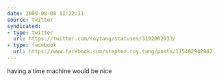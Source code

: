 ```yaml
---
date: 2009-08-08 11:22:11
source: twitter
syndicated:
- type: twitter
  url: https://twitter.com/roytang/statuses/3192002933/
- type: facebook
  url: https://www.facebook.com/stephen.roy.tang/posts/115482942942
---
```


having a time machine would be nice